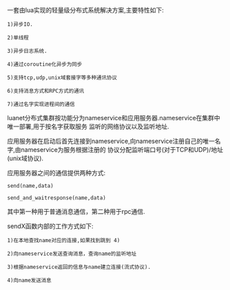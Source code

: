 一套由lua实现的轻量级分布式系统解决方案,主要特性如下:
    
    1)异步IO.
    
    2)单线程
    
    3)异步日志系统.
    
    4)通过coroutine化异步为同步
    
    5)支持tcp,udp,unix域套接字等多种通讯协议
    
    6)支持消息方式和RPC方式的通讯
    
    7)通过名字实现进程间的通信


luanet分布式集群按功能分为nameservice和应用服务器.nameservice在集群中唯一部署,用于按名字获取服务
监听的网络协议以及监听地址.

应用服务器在启动后首先连接到nameservice,向nameservice注册自己的唯一名字,由nameservice为服务根据注册的
协议分配监听端口号(对于TCP和UDP)/地址(unix域协议).

应用服务器之间的通信提供两种方式:
    
    send(name,data)
    
    send_and_waitresponse(name,data)

其中第一种用于普通消息通信，第二种用于rpc通信.

sendX函数内部的工作方式如下:

    1)在本地查找name对应的连接,如果找到跳到 4)
    
    2)向nameservice发送查询消息，查询name的监听地址
    
    3)根据nameservice返回的信息与name建立连接(流式协议).
    
    4)向name发送消息
    
